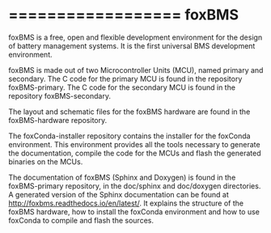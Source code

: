 ==================
foxBMS
==================

foxBMS is a free, open and flexible development environment for the design of battery management systems. It is the first universal BMS development environment.

foxBMS is made out of two Microcontroller Units (MCU), named primary and secondary. The C code for the primary MCU is found in the repository foxBMS-primary. The C code for the secondary MCU is found in the repository foxBMS-secondary.

The layout and schematic files for the foxBMS hardware are found in the foxBMS-hardware repository.

The foxConda-installer repository contains the installer for the foxConda environment. This environment provides all the tools necessary to generate the documentation, compile the code for the MCUs and flash the generated binaries on the MCUs.

The documentation of foxBMS (Sphinx and Doxygen) is found in the foxBMS-primary repository, in the doc/sphinx and doc/doxygen directories. A generated version of the Sphinx documentation can be found at http://foxbms.readthedocs.io/en/latest/. It explains the structure of the foxBMS hardware, how to install the foxConda environment and how to use foxConda to compile and flash the sources.